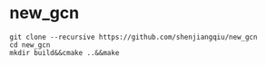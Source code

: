 # new_gcn
```
git clone --recursive https://github.com/shenjiangqiu/new_gcn
cd new_gcn
mkdir build&&cmake ..&&make
```
